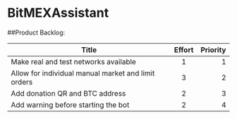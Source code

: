 # BitMEXAssistant

##Product Backlog:

| Title          | Effort  | Priority |
| ------------------------------------------------------------------ |:-------:| --------:|
| Make real and test networks available      | 1 | 1 |
| Allow for individual manual market and limit orders  | 3      |   2 |
| Add donation QR and BTC address | 2 |   3 |
| Add warning before starting the bot | 2 | 4
